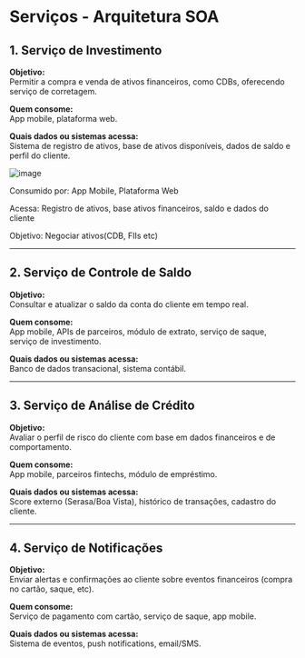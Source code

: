 # Serviços - Arquitetura SOA

## 1. Serviço de Investimento

**Objetivo:**  
Permitir a compra e venda de ativos financeiros, como CDBs, oferecendo serviço de corretagem.

**Quem consome:**  
App mobile, plataforma web.

**Quais dados ou sistemas acessa:**  
Sistema de registro de ativos, base de ativos disponíveis, dados de saldo e perfil do cliente.

![image](https://github.com/user-attachments/assets/c2c0e5a5-3239-4598-94a3-24fb47ad9767)

Consumido por: App Mobile, Plataforma Web

Acessa: Registro de ativos, base ativos financeiros, saldo e dados do cliente

Objetivo: Negociar ativos(CDB, FIIs etc)

---

## 2. Serviço de Controle de Saldo

**Objetivo:**  
Consultar e atualizar o saldo da conta do cliente em tempo real.

**Quem consome:**  
App mobile, APIs de parceiros, módulo de extrato, serviço de saque, serviço de investimento.

**Quais dados ou sistemas acessa:**  
Banco de dados transacional, sistema contábil.

---

## 3. Serviço de Análise de Crédito

**Objetivo:**  
Avaliar o perfil de risco do cliente com base em dados financeiros e de comportamento.

**Quem consome:**  
App mobile, parceiros fintechs, módulo de empréstimo.

**Quais dados ou sistemas acessa:**  
Score externo (Serasa/Boa Vista), histórico de transações, cadastro do cliente.

---

## 4. Serviço de Notificações

**Objetivo:**  
Enviar alertas e confirmações ao cliente sobre eventos financeiros (compra no cartão, saque, etc).

**Quem consome:**  
Serviço de pagamento com cartão, serviço de saque, app mobile.

**Quais dados ou sistemas acessa:**  
Sistema de eventos, push notifications, email/SMS.
